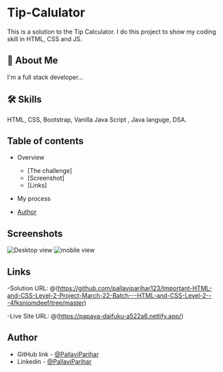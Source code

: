 
# Tip-Calulator

This is a solution to the Tip Calculator. I do this project to show my coding skill in HTML, CSS and JS. 


## 🚀 About Me
I'm a full stack developer...

## 🛠 Skills
HTML, CSS, Bootstrap, Vanilla Java Script , Java languge, DSA.


## Table of contents

- Overview
   - [The challenge]
   - [Screenshot]
   - [Links]

- My process

- [Author](#authors)

## Screenshots

![Desktop view](https://papaya-daifuku-a522a6.netlify.app/)
![mobile view](https://papaya-daifuku-a522a6.netlify.app/)


## Links

-Solution URL: @(https://github.com/pallaviparihar123/Important-HTML-and-CSS-Level-2-Project-March-22-Batch---HTML-and-CSS-Level-2---4fksniomdeef/tree/master)

-Live Site URL: @(https://papaya-daifuku-a522a6.netlify.app/)
## Author

- GitHub link - [@PallaviParihar](https://www.github.com/pallaviparihar123)
- Linkedin - [@PallaviParihar](https://www.linkedin.com/in/pallavi-parihar-23bb13200/)

